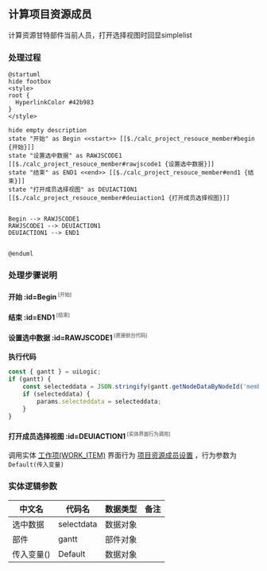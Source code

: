 ## 计算项目资源成员 <!-- {docsify-ignore-all} -->

   计算资源甘特部件当前人员，打开选择视图时回显simplelist

### 处理过程

```plantuml
@startuml
hide footbox
<style>
root {
  HyperlinkColor #42b983
}
</style>

hide empty description
state "开始" as Begin <<start>> [[$./calc_project_resouce_member#begin {开始}]]
state "设置选中数据" as RAWJSCODE1  [[$./calc_project_resouce_member#rawjscode1 {设置选中数据}]]
state "结束" as END1 <<end>> [[$./calc_project_resouce_member#end1 {结束}]]
state "打开成员选择视图" as DEUIACTION1  [[$./calc_project_resouce_member#deuiaction1 {打开成员选择视图}]]


Begin --> RAWJSCODE1
RAWJSCODE1 --> DEUIACTION1
DEUIACTION1 --> END1


@enduml
```


### 处理步骤说明

#### 开始 :id=Begin<sup class="footnote-symbol"> <font color=gray size=1>[开始]</font></sup>




#### 结束 :id=END1<sup class="footnote-symbol"> <font color=gray size=1>[结束]</font></sup>




#### 设置选中数据 :id=RAWJSCODE1<sup class="footnote-symbol"> <font color=gray size=1>[直接前台代码]</font></sup>



<p class="panel-title"><b>执行代码</b></p>

```javascript
const { gantt } = uiLogic;
if (gantt) {
    const selecteddata = JSON.stringify(gantt.getNodeDataByNodeId('member_node'));
    if (selecteddata) {
        params.selecteddata = selecteddata;
    }
}
```

#### 打开成员选择视图 :id=DEUIACTION1<sup class="footnote-symbol"> <font color=gray size=1>[实体界面行为调用]</font></sup>



调用实体 [工作项(WORK_ITEM)](module/ProjMgmt/work_item.md) 界面行为 [项目资源成员设置](module/ProjMgmt/work_item#界面行为) ，行为参数为`Default(传入变量)`



### 实体逻辑参数

|    中文名   |    代码名    |  数据类型      |备注 |
| --------| --------| --------  | --------   |
|选中数据|selectdata|数据对象||
|部件|gantt|部件对象||
|传入变量(<i class="fa fa-check"/></i>)|Default|数据对象||
